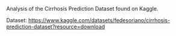 Analysis of the Cirrhosis Prediction Dataset found on Kaggle.

Dataset: https://www.kaggle.com/datasets/fedesoriano/cirrhosis-prediction-dataset?resource=download
